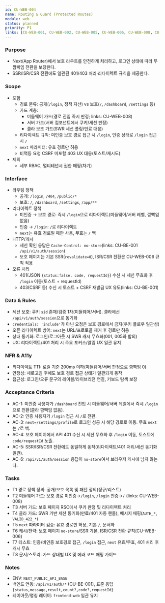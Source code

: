 ```yaml
---
id: CU-WEB-004
name: Routing & Guard (Protected Routes)
module: web
status: planned
priority: P1
links: [CU-WEB-001, CU-WEB-002, CU-WEB-005, CU-WEB-006, CU-WEB-008, CU-BE-001]
---
```


### Purpose
- Next(App Router)에서 보호 라우트를 안전하게 처리하고, 로그인 상태에 따라 무깜빡임 전환을 보장한다.
- SSR/ISR/CSR 전환에도 일관된 401/403 처리·리다이렉트 규칙을 제공한다.

### Scope
- 포함
  - 경로 분류: 공개(`/login`, 정적 자산) vs 보호(`/`, `/dashboard`, `/settings` 등)
  - 가드 계층:
    - 미들웨어 가드(경로 진입 즉시 판정; links: CU-WEB-008)
    - 서버 가드(서버 컴포넌트에서 쿠키/세션 판정)
    - 클라 보조 가드(SWR 세션 폴링/만료 대응)
  - 리다이렉트 규칙: 미인증 보호 경로 접근 시 `/login`, 인증 상태로 `/login` 접근 시 `/`
  - `next` 파라미터: 유효 경로만 허용
  - 비멱등 요청 CSRF 미포함 403 UX 대응(토스트/재시도)
- 제외
  - 세부 RBAC, 멀티테넌시 권한 매핑(차기)

### Interface
- 라우팅 정책
  - 공개: `/login`, `/404`, `/public/*`
  - 보호: `/`, `/dashboard`, `/settings`, `/app/**`
- 리다이렉트 정책
  - 미인증 → 보호 경로: 즉시 `/login`으로 리다이렉트(미들웨어/서버 레벨, 깜빡임 없음)
  - 인증 → `/login`: `/`로 리다이렉트
  - `next`는 유효 경로일 때만 사용, 무효는 `/` 백
- HTTP/캐시
  - 세션 확인 응답은 `Cache-Control: no-store`(links: CU-BE-001 `/api/v1/auth/session`)
  - 보호 페이지는 기본 SSR(`revalidate=0`), ISR/CSR 전환은 CU-WEB-006 규칙 적용
- 오류 처리
  - 401(JSON `{status:false, code, requestId}`) 수신 시 세션 무효화 후 `/login` 이동(토스트 + requestId)
  - 403(CSRF 등) 수신 시 토스트 + CSRF 재발급 UX 유도(links: CU-BE-001)

### Data & Rules
- 세션 보호: 쿠키 `sid` 존재/검증 1차(미들웨어/서버). 클라에선 `/api/v1/auth/session`으로 동기화
- `credentials: 'include'`가 아닌 요청은 보호 경로에서 금지(쿠키 플로우 일관성)
- 오픈 리다이렉트 방어: `next`는 URL/프로토콜 제거 후 경로만 허용
- 상태 동기화: 로그인/로그아웃 시 SWR 캐시 무효화(001, 005와 합의)
- UX: 리다이렉트/401 처리 시 주요 포커스/알림 UX 일관 유지

### NFR & A11y
- 리다이렉트 TTI: 로컬 기준 200ms 이하(미들웨어/서버 판정으로 깜빡임 0)
- 안정성: 새로고침 후에도 보호 경로 접근 상태가 일관되게 동작
- 접근성: 로그인/오류 문구의 레이블/라이브리전 연결, 키보드 탐색 보장

### Acceptance Criteria
- AC-1: 미인증 사용자가 `/dashboard` 진입 시 미들웨어/서버 레벨에서 즉시 `/login`으로 전환(클라 깜빡임 없음).
- AC-2: 인증 사용자가 `/login` 접근 시 `/`로 전환.
- AC-3: `next=/settings/profile`로 로그인 성공 시 해당 경로로 이동. 무효 `next`는 `/`로 백.
- AC-4: 보호 페이지에서 API 401 수신 시 세션 무효화 후 `/login` 이동, 토스트에 `code/requestId` 노출.
- AC-5: SSR/ISR/CSR 전환에도 동일하게 동작(리다이렉트/401 처리/세션 동기화 일관).
- AC-6: `/api/v1/auth/session` 응답이 `no-store`여서 브라우저 캐시에 남지 않는다.

### Tasks
- T1 경로 정책 정의: 공개/보호 목록 및 패턴 정의(정규/리스트)
- T2 미들웨어 가드: 보호 경로 미인증→`/login`, `/login` 인증→`/` (links: CU-WEB-008)
- T3 서버 가드: 보호 페이지 RSC에서 쿠키 판정 및 리다이렉트 처리
- T4 클라 가드: SWR 기반 세션 동기화(만료/401 자동 핸들), 메시지 매핑(`AUTH_*`, `VALID_422_*`)
- T5 `next` 파라미터 검증: 유효 경로만 허용, 기본 `/`, 문서화
- T6 캐시/전략: 보호 페이지 `no-store`/SSR 기본, ISR/CSR 전환 규칙(CU-WEB-006)
- T7 테스트: 인증/비인증 보호경로 접근, `/login` 접근, `next` 유효/무효, 401 처리 후 캐시 무효
- T8 문서/스토리: 가드 상태별 UX 및 에러 코드 매핑 가이드

### Notes
- ENV: `NEXT_PUBLIC_API_BASE`
- 백엔드 연동: `/api/v1/auth/*` (CU-BE-001), 표준 응답 `{status,message,result,count?,code?,requestId}`
- 레이아웃/명칭 레이어: `frontend-web` 일관 유지
